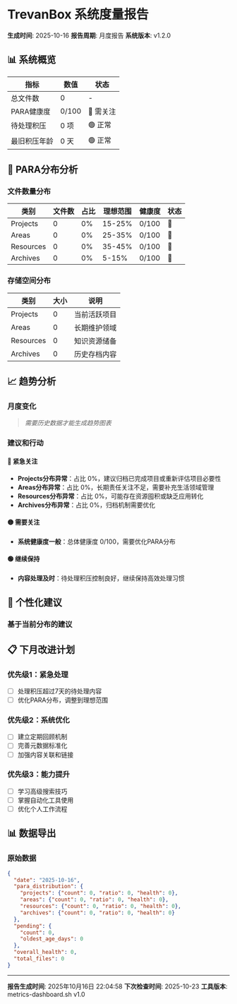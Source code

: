# TrevanBox 系统度量报告

**生成时间**: 2025-10-16
**报告周期**: 月度报告
**系统版本**: v1.2.0

## 📊 系统概览

| 指标 | 数值 | 状态 |
|------|------|------|
| 总文件数 | 0 | - |
| PARA健康度 | 0/100 | 🔴 需关注 |
| 待处理积压 | 0 项 | 🟢 正常 |
| 最旧积压年龄 | 0 天 | 🟢 正常 |

## 📁 PARA分布分析

### 文件数量分布

| 类别 | 文件数 | 占比 | 理想范围 | 健康度 | 状态 |
|------|--------|------|----------|--------|------|
| Projects | 0 | 0% | 15-25% | 0/100 | 🔴 |
| Areas | 0 | 0% | 25-35% | 0/100 | 🔴 |
| Resources | 0 | 0% | 35-45% | 0/100 | 🔴 |
| Archives | 0 | 0% | 5-15% | 0/100 | 🔴 |

### 存储空间分布

| 类别 | 大小 | 说明 |
|------|------|------|
| Projects | 0 | 当前活跃项目 |
| Areas | 0 | 长期维护领域 |
| Resources | 0 | 知识资源储备 |
| Archives | 0 | 历史存档内容 |

## 📈 趋势分析

### 月度变化
> *需要历史数据才能生成趋势图表*

### 建议和行动

#### 🔴 紧急关注
- **Projects分布异常**：占比 0%，建议归档已完成项目或重新评估项目必要性
- **Areas分布异常**：占比 0%，长期责任关注不足，需要补充生活领域管理
- **Resources分布异常**：占比 0%，可能存在资源囤积或缺乏应用转化
- **Archives分布异常**：占比 0%，归档机制需要优化

#### 🟡 需要关注
- **系统健康度一般**：总体健康度 0/100，需要优化PARA分布

#### 🟢 继续保持
- **内容处理及时**：待处理积压控制良好，继续保持高效处理习惯

## 🎯 个性化建议

### 基于当前分布的建议

## 📋 下月改进计划

### 优先级1：紧急处理
- [ ] 处理积压超过7天的待处理内容
- [ ] 优化PARA分布，调整到理想范围

### 优先级2：系统优化
- [ ] 建立定期回顾机制
- [ ] 完善元数据标准化
- [ ] 加强内容关联和链接

### 优先级3：能力提升
- [ ] 学习高级搜索技巧
- [ ] 掌握自动化工具使用
- [ ] 优化个人工作流程

## 📊 数据导出

### 原始数据
```json
{
  "date": "2025-10-16",
  "para_distribution": {
    "projects": {"count": 0, "ratio": 0, "health": 0},
    "areas": {"count": 0, "ratio": 0, "health": 0},
    "resources": {"count": 0, "ratio": 0, "health": 0},
    "archives": {"count": 0, "ratio": 0, "health": 0}
  },
  "pending": {
    "count": 0,
    "oldest_age_days": 0
  },
  "overall_health": 0,
  "total_files": 0
}
```

---

**报告生成时间**: 2025年10月16日 22:04:58
**下次检查时间**: 2025-10-23
**工具版本**: metrics-dashboard.sh v1.0
